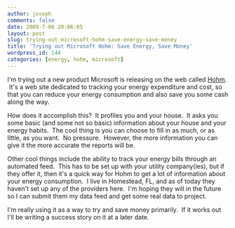 ```yaml
---
author: joseph
comments: false
date: 2009-7-06 20:06:05
layout: post
slug: trying-out-microsoft-hohm-save-energy-save-money
title: 'Trying out Microsoft Hohm: Save Energy, Save Money'
wordpress_id: 144
categories: [energy, hohm, microsoft]
---
```


I'm trying out a new product Microsoft is releasing on the web called [Hohm](http://www.microsoft-hohm.com).  It's a web site dedicated to tracking your energy expenditure and cost, so that you can reduce your energy consumption and also save you some cash along the way.

<!-- more -->

How does it accomplish this?  It profiles you and your house.  It asks you some basic (and some not so basic) information about your house and your energy habits.  The cool thing is you can choose to fill in as much, or as little, as you want.  No pressure.  However, the more information you can give it the more accurate the reports will be.

Other cool things include the ability to track your energy bills through an automated feed.  This has to be set up with your utility company(ies), but if they offer it, then it's a quick way for Hohm to get a lot of information about your energy consumption.  I live in Homestead, FL, and as of today they haven't set up any of the providers here.  I'm hoping they will in the future so I can submit them my data feed and get some real data to project.

I'm really using it as a way to try and save money primarily.  If it works out I'll be writing a success story on it at a later date.
